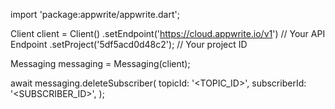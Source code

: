 import 'package:appwrite/appwrite.dart';

Client client = Client()
    .setEndpoint('https://cloud.appwrite.io/v1') // Your API Endpoint
    .setProject('5df5acd0d48c2'); // Your project ID

Messaging messaging = Messaging(client);

await messaging.deleteSubscriber(
    topicId: '<TOPIC_ID>',
    subscriberId: '<SUBSCRIBER_ID>',
);
